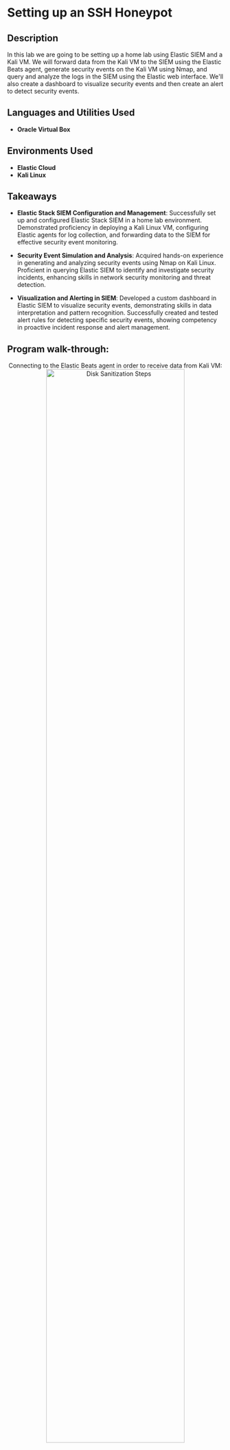 <h1>Setting up an SSH Honeypot</h1>


<h2>Description</h2>
In this lab we are going to be setting up a home lab using Elastic SIEM and a Kali VM. We will forward data from the Kali VM to the SIEM using the Elastic Beats agent, generate security events on the Kali VM using Nmap, and query and analyze the logs in the SIEM using the Elastic web interface. We'll also create a dashboard to visualize security events and then create an alert to detect security events.<br />


<h2>Languages and Utilities Used</h2>


- <b>Oracle Virtual Box</b>

<h2>Environments Used </h2>

- <b>Elastic Cloud</b>
- <b>Kali Linux</b> 

<h2>Takeaways</h2>

- <b>Elastic Stack SIEM Configuration and Management</b>: Successfully set up and configured Elastic Stack SIEM in a home lab environment. Demonstrated proficiency in deploying a Kali Linux VM, configuring Elastic agents for log collection, and forwarding data to the SIEM for effective security event monitoring.


- <b>Security Event Simulation and Analysis</b>: Acquired hands-on experience in generating and analyzing security events using Nmap on Kali Linux. Proficient in querying Elastic SIEM to identify and investigate security incidents, enhancing skills in network security monitoring and threat detection.

- <b>Visualization and Alerting in SIEM</b>: Developed a custom dashboard in Elastic SIEM to visualize security events, demonstrating skills in data interpretation and pattern recognition. Successfully created and tested alert rules for detecting specific security events, showing competency in proactive incident response and alert management.


<h2>Program walk-through:</h2>

<p align="center">
Connecting to the Elastic Beats agent in order to receive data from Kali VM: <br/>
<img src="Agent Verifed Connection.PNG" height="80%" width="80%" alt="Disk Sanitization Steps"/>
<br />
<br />
Generating security events using nmap for the SIEM to pick up on:  <br/>
<img src="Generating Security Events on Kali.PNG" height="80%" width="80%" alt="Disk Sanitization Steps"/>
<br />
<br />
Log analysis: <br/>
<img src="Log Analysis.PNG" height="80%" width="80%" alt="Disk Sanitization Steps"/>
<br />
<br />
Custom query for nmap: <br/>
<img src="Custom Query.PNG" height="80%" width="80%" alt="Disk Sanitization Steps"/>
<br />
<br />

<br />
<br />
Dashboard containing security events:  <br/>
<img src="Dashboard.PNG" height="80%" width="80%" alt="Disk Sanitization Steps"/>
<br />
<br />


<br />
<br />
Alert to detect security events via email:  <br/>
<img src="Email Alert Setup.PNG" height="80%" width="80%" alt="Disk Sanitization Steps"/>
<br />
<br /> 
</p>

<!--
 ```diff
- text in red
+ text in green
! text in orange
# text in gray
@@ text in purple (and bold)@@
```
--!>
